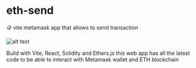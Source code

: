 # eth-send
🪙 vite metamask app that allows to send transaction

![alt text]((https://github.com/picozzimichele/picodepaperis/blob/main/public/images/projects/eth-card.png)?raw=true)

Build with Vite, React, Solidity and Ethers.js this web app has all the latest code to be able to interact with Metamask wallet and ETH blockchain
